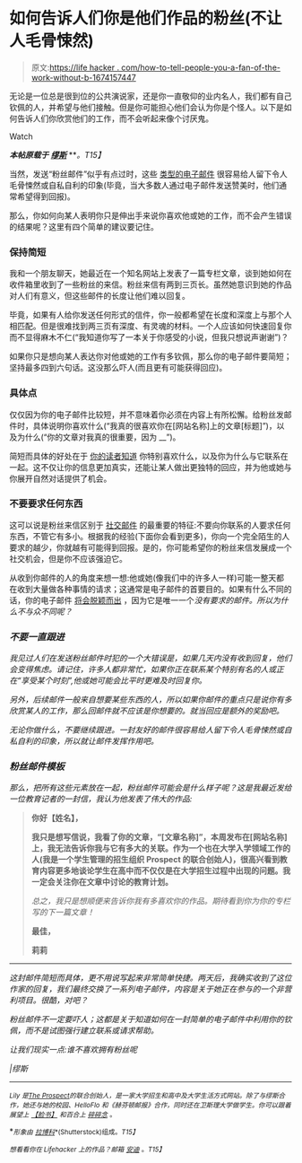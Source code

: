 # 如何告诉人们你是他们作品的粉丝(不让人毛骨悚然)

> 原文:[https://life hacker . com/how-to-tell-people-you-a-fan-of-the-work-without-b-1674157447](https://lifehacker.com/how-to-tell-people-youre-a-fan-of-their-work-without-b-1674157447)

无论是一位总是很到位的公共演说家，还是你一直敬仰的业内名人，我们都有自己钦佩的人，并希望与他们接触。但是你可能担心他们会认为你是个怪人。以下是如何告诉人们你欣赏他们的工作，而不会听起来像个讨厌鬼。

Watch

***本帖原载于*** [***缪斯***](https://www.themuse.com/advice/how-to-tell-people-youre-a-fan-of-their-work-without-being-creepy) ***。*T15】**

当然，发送“粉丝邮件”似乎有点过时，这些 [类型的电子邮件](https://www.themuse.com/advice/master-your-inbox-insights-from-5-million-emails) 很容易给人留下令人毛骨悚然或自私自利的印象(毕竟，当大多数人通过电子邮件发送赞美时，他们通常希望得到回报)。

那么，你如何向某人表明你只是伸出手来说你喜欢他或她的工作，而不会产生错误的结果呢？这里有四个简单的建议要记住。

### 保持简短

我和一个朋友聊天，她最近在一个知名网站上发表了一篇专栏文章，谈到她如何在收件箱里收到了一些粉丝的来信。粉丝来信有两到三页长。虽然她意识到她的作品对人们有意义，但这些邮件的长度让他们难以回复。

毕竟，如果有人给你发送任何形式的信件，你一般都希望在长度和深度上与那个人相匹配。但是很难找到两三页有深度、有灵魂的材料。一个人应该如何快速回复你而不显得麻木不仁(“我知道你写了一本关于你感受的小说，但我只想说声谢谢”)？

如果你只是想向某人表达你对他或她的工作有多钦佩，那么你的电子邮件要简短；坚持最多四到六句话。这没那么吓人(而且更有可能获得回应)。

### 具体点

仅仅因为你的电子邮件比较短，并不意味着你必须在内容上有所松懈。给粉丝发邮件时，具体说明你喜欢什么(“我真的很喜欢你在[网站名称]上的文章[标题]”)，以及为什么(“你的文章对我真的很重要，因为 __”)。

简短而具体的好处在于 [你的读者知道](https://www.themuse.com/advice/how-to-get-important-people-to-read-and-respond-to-your-emails) 你特别喜欢什么，以及你为什么与它联系在一起。这不仅让你的信息更加真实，还能让某人做出更独特的回应，并为他或她与你展开自然对话提供了机会。

### 不要要求任何东西

这可以说是粉丝来信区别于 [社交邮件](https://www.themuse.com/advice/dear-john-email-etiquette-from-beginning-to-end) 的最重要的特征:不要向你联系的人要求任何东西，不管它有多小。根据我的经验(下面你会看到更多)，你向一个完全陌生的人要求的越少，你就越有可能得到回报。是的，你可能希望你的粉丝来信发展成一个社交机会，但是你不应该强迫它。

从收到你邮件的人的角度来想一想:他或她(像我们中的许多人一样)可能一整天都在收到大量做各种事情的请求；这通常是电子邮件的首要目的。如果有什么不同的话，你的电子邮件 [将会脱颖而出](https://lifehacker.com/email-etiquette-for-entrepreneurs-1624055561) ，因为它是唯一一个*没有要求的邮件。所以为什么不与众不同呢？*

### *不要一直跟进*

*我见过人们在发送粉丝邮件时犯的一个大错误是，如果几天内没有收到回复，他们会变得焦虑。请记住，许多人都非常忙，如果你正在联系某个特别有名的人或正在“享受某个时刻”,他或她可能会比平时更难及时回复你。*

*另外，后续邮件一般来自想要某些东西的人，所以如果你邮件的重点只是说你有多欣赏某人的工作，那么回邮件就不应该是你想要的。就当回应是额外的奖励吧。*

*无论你做什么，不要继续跟进。一封友好的邮件很容易给人留下令人毛骨悚然或自私自利的印象，所以就让邮件发挥作用吧。*

### *粉丝邮件模板*

*那么，把所有这些元素放在一起，粉丝邮件可能会是什么样子呢？这是我最近发给一位教育记者的一封信，我认为他发表了伟大的作品:*

> **你好【姓名】，**
> 
> **我只是想写信说，我看了你的文章，“[文章名称]”，本周发布在[网站名称]上，我无法告诉你我与它有多大的关联。作为一个也在大学入学领域工作的人(我是一个学生管理的招生组织 Prospect 的联合创始人)，很高兴看到教育内容更多地谈论学生在高中而不仅仅是在大学招生过程中出现的问题。我一定会关注你在文章中讨论的教育计划。**
> 
> *总之，我只是想顺便来告诉你我有多喜欢你的作品。期待看到你为你的专栏写的下一篇文章！*
> 
> **最佳，**
> 
> **莉莉**

* * *

*这封邮件简短而具体，更不用说写起来非常简单快捷。两天后，我确实收到了这位作家的回复，我们最终交换了一系列电子邮件，内容是关于她正在参与的一个非营利项目。很酷，对吧？*

*粉丝邮件不一定要吓人；这都是关于知道如何在一封简单的电子邮件中利用你的钦佩，而不是试图强行建立联系或请求帮助。*

*让我们现实一点:谁不喜欢拥有粉丝呢*

*|缪斯*

* * *

*<small>*Lily 是*</small>[<small>*The Prospect*</small>](http://www.theprospect.net/)<small>*的联合创始人，是一家大学招生和高中及大学生活方式网站。除了与缪斯合作，她还与她的校园、HelloFlo 和《赫芬顿邮报》合作，同时还在卫斯理大学做学生。你可以跟着展望上*</small> [<small>*【脸书】*</small>](https://www.facebook.com/pages/The-Prospect/485883318144180) <small>*和百合上*</small> [<small>*碎碎念*</small>](https://twitter.com/lkherman) <small>*。*</small>*

**<small>形象由</small>* [<small>*拉博科*</small>](http://www.shutterstock.com/pic-212543614/stock-photo-i-love-you-ransom-note-style-on-violet-background.html)<small>*(Shutterstock)组成。*T15】</small>*

*<small>*想看看你在 Lifehacker 上的作品？邮箱*</small> [<small>*安迪*</small>](mailto:andy@lifehacker.com) <small>*。*T15】</small>*